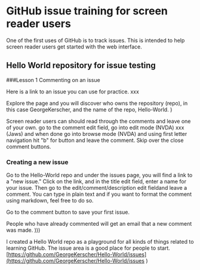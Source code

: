 # GitHub issue training for screen reader users

One of the first uses of GitHub is to track issues. This is intended to help screen reader users get started with the web interface.

## Hello World repository for issue testing

###Lesson 1 Commenting on an issue

Here is a link to an issue you can use for practice. 
xxx

Explore the page and you will discover who owns the repository (repo), in this case GeorgeKerscher, and the name of the repo, Hello-World.
)


Screen reader users can should read through the comments and leave one of your own. go to the comment edit field, go into edit mode (NVDA) xxx (Jaws) and when done go into browse mode (NVDA) and using first letter navigation hit "b" for button and leave the comment. Skip over the close comment buttons.

### Creating a new issue

Go to the Hello-World repo and under the issues page, you will find a link to a "new issue."  Click on the link, and in the title edit field, enter a name for your issue. Then go to the edit/comment/description edit fieldand leave a comment. You can type in plain text and if you want to format the comment using markdown, feel free to do so.

Go to the comment button to save your first issue.

People who have already commented will get an email that a new comment was made.
)))

I created a Hello World repo as a playground for all kinds of things related to learning GitHub. The issue area is a good place for people to start.
[https://github.com/GeorgeKerscher/Hello-World/issues](https://github.com/GeorgeKerscher/Hello-World/issues )
